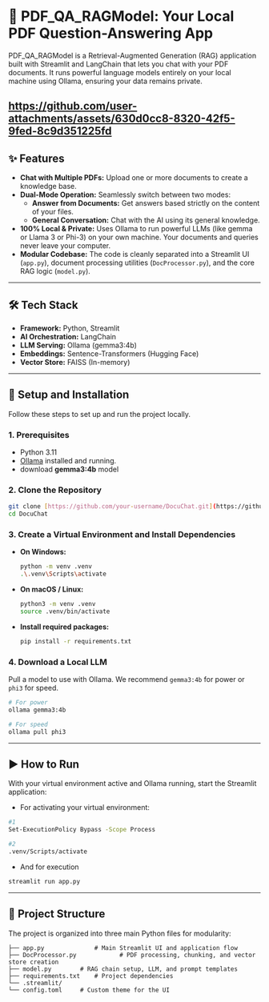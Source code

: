 # 📄 PDF_QA_RAGModel: Your Local PDF Question-Answering App

PDF_QA_RAGModel is a Retrieval-Augmented Generation (RAG) application built with Streamlit and LangChain that lets you chat with your PDF documents. It runs powerful language models entirely on your local machine using Ollama, ensuring your data remains private.

https://github.com/user-attachments/assets/630d0cc8-8320-42f5-9fed-8c9d351225fd
---

## ✨ Features

- **Chat with Multiple PDFs:** Upload one or more documents to create a knowledge base.
- **Dual-Mode Operation:** Seamlessly switch between two modes:
    - **Answer from Documents:** Get answers based strictly on the content of your files.
    - **General Conversation:** Chat with the AI using its general knowledge.
- **100% Local & Private:** Uses Ollama to run powerful LLMs (like gemma or Llama 3 or Phi-3) on your own machine. Your documents and queries never leave your computer.
- **Modular Codebase:** The code is cleanly separated into a Streamlit UI (`app.py`), document processing utilities (`DocProcessor.py`), and the core RAG logic (`model.py`).

---

## 🛠️ Tech Stack

- **Framework:** Python, Streamlit
- **AI Orchestration:** LangChain
- **LLM Serving:** Ollama (gemma3:4b)
- **Embeddings:** Sentence-Transformers (Hugging Face)
- **Vector Store:** FAISS (In-memory)

---

## 🚀 Setup and Installation

Follow these steps to set up and run the project locally.

### 1. Prerequisites

- Python 3.11
- [Ollama](https://ollama.com/) installed and running.
- download **gemma3:4b** model

### 2. Clone the Repository

```bash
git clone [https://github.com/your-username/DocuChat.git](https://github.com/your-username/DocuChat.git)
cd DocuChat
```

### 3. Create a Virtual Environment and Install Dependencies

- **On Windows:**
    ```bash
    python -m venv .venv
    .\.venv\Scripts\activate
    ```
- **On macOS / Linux:**
    ```bash
    python3 -m venv .venv
    source .venv/bin/activate
    ```
- **Install required packages:**
    ```bash
    pip install -r requirements.txt
    ```
### 4. Download a Local LLM

Pull a model to use with Ollama. We recommend `gemma3:4b` for power or `phi3` for speed.

```bash
# For power
ollama gemma3:4b

# For speed
ollama pull phi3
```

---
## ▶️ How to Run

With your virtual environment active and Ollama running, start the Streamlit application:

- For activating your virtual environment:

```bash
#1
Set-ExecutionPolicy Bypass -Scope Process

#2
.venv/Scripts/activate
```
- And for execution 
```bash
streamlit run app.py
```

---
## 📂 Project Structure

The project is organized into three main Python files for modularity:
```
├── app.py              # Main Streamlit UI and application flow
├── DocProcessor.py            # PDF processing, chunking, and vector store creation
├── model.py        # RAG chain setup, LLM, and prompt templates
├── requirements.txt    # Project dependencies
└── .streamlit/
└── config.toml     # Custom theme for the UI
```
